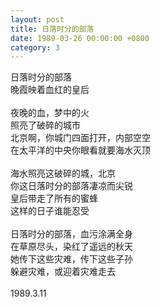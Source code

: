 ```yaml
---
layout: post
title: 日落时分的部落
date: 1989-03-26 00:00:00 +0800
category: 3
---
```


日落时分的部落<br>
晚霞映着血红的皇后<br>
<br>
夜晚的血，梦中的火<br>
照亮了破碎的城市<br>
北京啊，你城门四面打开，内部空空<br>
在太平洋的中央你眼看就要海水灭顶<br>
<br>
海水照亮这破碎的城，北京<br>
你这日落时分的部落凄凉而尖锐<br>
皇后带走了所有的蜜蜂<br>
这样的日子谁能忍受<br>
<br>
日落时分的部落，血污涂满全身<br>
在草原尽头，染红了遥远的秋天<br>
她传下这些灾难，传下这些子孙<br>
躲避灾难，或迎着灾难走去<br>
<br>
1989.3.11